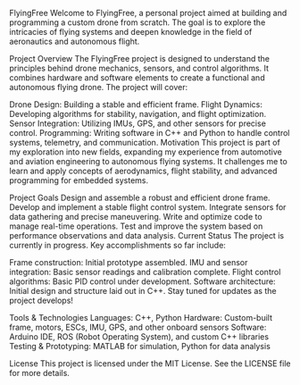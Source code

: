 FlyingFree
Welcome to FlyingFree, a personal project aimed at building and programming a custom drone from scratch. The goal is to explore the intricacies of flying systems and deepen knowledge in the field of aeronautics and autonomous flight.

Project Overview
The FlyingFree project is designed to understand the principles behind drone mechanics, sensors, and control algorithms. It combines hardware and software elements to create a functional and autonomous flying drone. The project will cover:

Drone Design: Building a stable and efficient frame.
Flight Dynamics: Developing algorithms for stability, navigation, and flight optimization.
Sensor Integration: Utilizing IMUs, GPS, and other sensors for precise control.
Programming: Writing software in C++ and Python to handle control systems, telemetry, and communication.
Motivation
This project is part of my exploration into new fields, expanding my experience from automotive and aviation engineering to autonomous flying systems. It challenges me to learn and apply concepts of aerodynamics, flight stability, and advanced programming for embedded systems.

Project Goals
Design and assemble a robust and efficient drone frame.
Develop and implement a stable flight control system.
Integrate sensors for data gathering and precise maneuvering.
Write and optimize code to manage real-time operations.
Test and improve the system based on performance observations and data analysis.
Current Status
The project is currently in progress. Key accomplishments so far include:

Frame construction: Initial prototype assembled.
IMU and sensor integration: Basic sensor readings and calibration complete.
Flight control algorithms: Basic PID control under development.
Software architecture: Initial design and structure laid out in C++.
Stay tuned for updates as the project develops!

Tools & Technologies
Languages: C++, Python
Hardware: Custom-built frame, motors, ESCs, IMU, GPS, and other onboard sensors
Software: Arduino IDE, ROS (Robot Operating System), and custom C++ libraries
Testing & Prototyping: MATLAB for simulation, Python for data analysis

License
This project is licensed under the MIT License. See the LICENSE file for more details.
